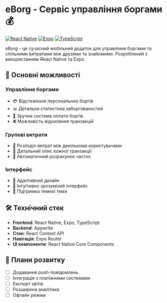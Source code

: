 # eBorg - Сервіс управління боргами 💰

[![React Native](https://img.shields.io/badge/React_Native-0.71-blue.svg)](https://reactnative.dev/)
[![Expo](https://img.shields.io/badge/Expo-SDK_49-black.svg)](https://expo.dev/)
[![TypeScript](https://img.shields.io/badge/TypeScript-5.0-blue.svg)](https://www.typescriptlang.org/)

eBorg - це сучасний мобільний додаток для управління боргами та спільними витратами між друзями та знайомими. Розроблений з використанням React Native та Expo.

## 🚀 Основні можливості

### Управління боргами
- 💳 Відстеження персональних боргів
- 📊 Детальна статистика заборгованостей
- 💸 Зручна система оплати боргів
- ❌ Можливість відхилення транзакцій

### Групові витрати
- 👥 Розподіл витрат між декількома користувачами
- 📝 Детальний опис кожної транзакції
- 🔄 Автоматичний розрахунок часток

### Інтерфейс
- 📱 Адаптивний дизайн
- 🎨 Інтуїтивно зрозумілий інтерфейс
- 🌙 Підтримка темної теми

## 🛠 Технічний стек

- **Frontend**: React Native, Expo, TypeScript
- **Backend**: Appwrite
- **Стан**: React Context API
- **Навігація**: Expo Router
- **UI компоненти**: React Native Core Components

## 📝 Плани розвитку

- [ ] Додавання push-повідомлень
- [ ] Інтеграція з платіжними системами
- [ ] Експорт звітів
- [ ] Розширена аналітика
- [ ] Офлайн режим
